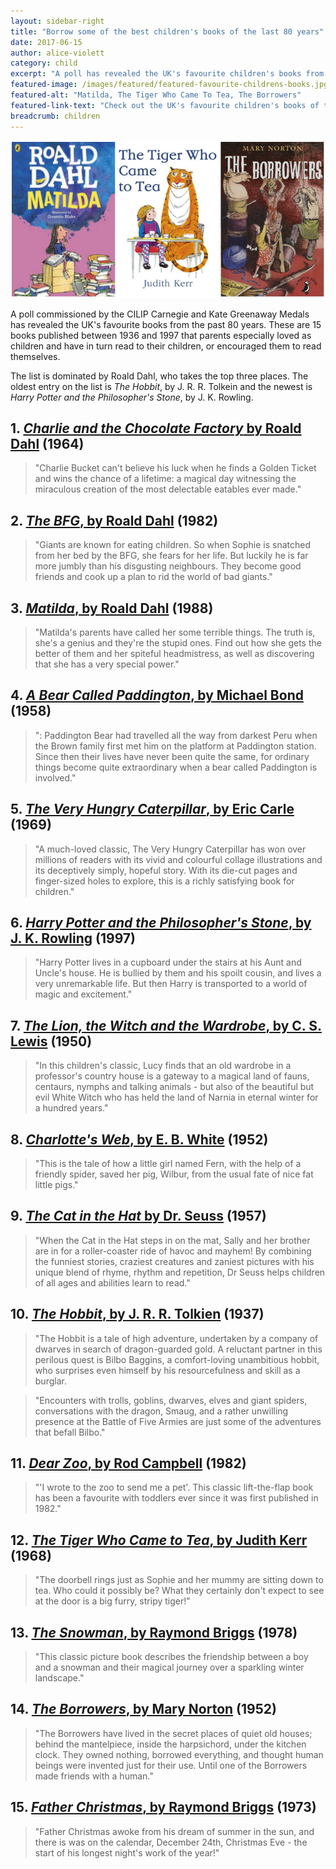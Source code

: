 ```yaml
---
layout: sidebar-right
title: "Borrow some of the best children's books of the last 80 years"
date: 2017-06-15
author: alice-violett
category: child
excerpt: "A poll has revealed the UK's favourite children's books from the past 80 years. Why not pick up a story that has stood the test of time for your child?"
featured-image: /images/featured/featured-favourite-childrens-books.jpg
featured-alt: "Matilda, The Tiger Who Came To Tea, The Borrowers"
featured-link-text: "Check out the UK's favourite children's books of the last 80 years"
breadcrumb: children
---
```


![Matilda, The Tiger Who Came To Tea, The Borrowers](/images/featured/featured-favourite-childrens-books.jpg)

A poll commissioned by the CILIP Carnegie and Kate Greenaway Medals has revealed the UK's favourite books from the past 80 years. These are 15 books published between 1936 and 1997 that parents especially loved as children and have in turn read to their children, or encouraged them to read themselves.

The list is dominated by Roald Dahl, who takes the top three places. The oldest entry on the list is <cite>The Hobbit</cite>, by J. R. R. Tolkein and the newest is <cite>Harry Potter and the Philosopher's Stone</cite>, by J. K. Rowling.

## 1. [<cite>Charlie and the Chocolate Factory</cite> by Roald Dahl](https://suffolk.spydus.co.uk/cgi-bin/spydus.exe/ENQ/OPAC/BIBENQ?BRN=1926603) (1964)

> "Charlie Bucket can't believe his luck when he finds a Golden Ticket and wins the chance of a lifetime: a magical day witnessing the miraculous creation of the most delectable eatables ever made."

## 2. [<cite>The BFG</cite>, by Roald Dahl](https://suffolk.spydus.co.uk/cgi-bin/spydus.exe/ENQ/OPAC/BIBENQ?BRN=1926608) (1982)

> "Giants are known for eating children. So when Sophie is snatched from her bed by the BFG, she fears for her life. But luckily he is far more jumbly than his disgusting neighbours. They become good friends and cook up a plan to rid the world of bad giants."

## 3. [<cite>Matilda</cite>, by Roald Dahl](https://suffolk.spydus.co.uk/cgi-bin/spydus.exe/ENQ/OPAC/BIBENQ?BRN=1926612) (1988)

> "Matilda's parents have called her some terrible things. The truth is, she's a genius and they're the stupid ones. Find out how she gets the better of them and her spiteful headmistress, as well as discovering that she has a very special power."

## 4. [<cite>A Bear Called Paddington</cite>, by Michael Bond](https://suffolk.spydus.co.uk/cgi-bin/spydus.exe/ENQ/OPAC/BIBENQ?BRN=67453) (1958)

> ": Paddington Bear had travelled all the way from darkest Peru when the Brown family first met him on the platform at Paddington station. Since then their lives have never been quite the same, for ordinary things become quite extraordinary when a bear called Paddington is involved."

## 5. [<cite>The Very Hungry Caterpillar</cite>, by Eric Carle](https://suffolk.spydus.co.uk/cgi-bin/spydus.exe/ENQ/OPAC/BIBENQ?BRN=30633) (1969)

> "A much-loved classic, The Very Hungry Caterpillar has won over millions of readers with its vivid and colourful collage illustrations and its deceptively simply, hopeful story. With its die-cut pages and finger-sized holes to explore, this is a richly satisfying book for children."

## 6. [<cite>Harry Potter and the Philosopher's Stone</cite>, by J. K. Rowling](https://suffolk.spydus.co.uk/cgi-bin/spydus.exe/ENQ/OPAC/BIBENQ?BRN=1646244) (1997)

> "Harry Potter lives in a cupboard under the stairs at his Aunt and Uncle's house. He is bullied by them and his spoilt cousin, and lives a very unremarkable life. But then Harry is transported to a world of magic and excitement."

## 7. [<cite>The Lion, the Witch and the Wardrobe</cite>, by C. S. Lewis](https://suffolk.spydus.co.uk/cgi-bin/spydus.exe/ENQ/OPAC/BIBENQ?BRN=95278) (1950)

> "In this children's classic, Lucy finds that an old wardrobe in a professor's country house is a gateway to a magical land of fauns, centaurs, nymphs and talking animals - but also of the beautiful but evil White Witch who has held the land of Narnia in eternal winter for a hundred years."

## 8. [<cite>Charlotte's Web</cite>, by E. B. White](https://suffolk.spydus.co.uk/cgi-bin/spydus.exe/ENQ/OPAC/BIBENQ?BRN=1614117) (1952)

> "This is the tale of how a little girl named Fern, with the help of a friendly spider, saved her pig, Wilbur, from the usual fate of nice fat little pigs."

## 9. [<cite>The Cat in the Hat</cite> by Dr. Seuss](https://suffolk.spydus.co.uk/cgi-bin/spydus.exe/ENQ/OPAC/BIBENQ?BRN=989740) (1957)

> "When the Cat in the Hat steps in on the mat, Sally and her brother are in for a roller-coaster ride of havoc and mayhem! By combining the funniest stories, craziest creatures and zaniest pictures with his unique blend of rhyme, rhythm and repetition, Dr Seuss helps children of all ages and abilities learn to read."

## 10. [<cite>The Hobbit</cite>, by J. R. R. Tolkien](https://suffolk.spydus.co.uk/cgi-bin/spydus.exe/ENQ/OPAC/BIBENQ?BRN=330091) (1937)

> "The Hobbit is a tale of high adventure, undertaken by a company of dwarves in search of dragon-guarded gold. A reluctant partner in this perilous quest is Bilbo Baggins, a comfort-loving unambitious hobbit, who surprises even himself by his resourcefulness and skill as a burglar.

> "Encounters with trolls, goblins, dwarves, elves and giant spiders, conversations with the dragon, Smaug, and a rather unwilling presence at the Battle of Five Armies are just some of the adventures that befall Bilbo."

## 11. [<cite>Dear Zoo</cite>, by Rod Campbell](https://suffolk.spydus.co.uk/cgi-bin/spydus.exe/ENQ/OPAC/BIBENQ?BRN=284322) (1982)

> "'I wrote to the zoo to send me a pet'. This classic lift-the-flap book has been a favourite with toddlers ever since it was first published in 1982."

## 12. [<cite>The Tiger Who Came to Tea</cite>, by Judith Kerr](https://suffolk.spydus.co.uk/cgi-bin/spydus.exe/ENQ/OPAC/BIBENQ?BRN=76584) (1968)

> "The doorbell rings just as Sophie and her mummy are sitting down to tea. Who could it possibly be? What they certainly don't expect to see at the door is a big furry, stripy tiger!"

## 13. [<cite>The Snowman</cite>, by Raymond Briggs](https://suffolk.spydus.co.uk/cgi-bin/spydus.exe/ENQ/OPAC/BIBENQ?BRN=66194) (1978)

> "This classic picture book describes the friendship between a boy and a snowman and their magical journey over a sparkling winter landscape."

## 14. [<cite>The Borrowers</cite>, by Mary Norton](https://suffolk.spydus.co.uk/cgi-bin/spydus.exe/ENQ/OPAC/BIBENQ?BRN=1614121) (1952)

> "The Borrowers have lived in the secret places of quiet old houses; behind the mantelpiece, inside the harpsichord, under the kitchen clock. They owned nothing, borrowed everything, and thought human beings were invented just for their use. Until one of the Borrowers made friends with a human."

## 15. [<cite>Father Christmas</cite>, by Raymond Briggs](https://suffolk.spydus.co.uk/cgi-bin/spydus.exe/ENQ/OPAC/BIBENQ?BRN=25331) (1973)

> "Father Christmas awoke from his dream of summer in the sun, and there is was on the calendar, December 24th, Christmas Eve - the start of his longest night's work of the year!"
